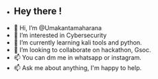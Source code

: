 - <h2>Hey there !</h2>
- 👋 Hi, I’m @Umakantamaharana
- 👀 I’m interested in Cybersecurity
- 🌱 I’m currently learning kali tools and python.
- 💞️ I’m looking to collaborate on hackathon, Gsoc.
- 📫 You can dm me in whatsapp or instagram.
- 📫 Ask me about anything, I'm happy to help.
<!---
Umakantamaharana/Umakantamaharana is a ✨ special ✨ repository because its `README.md` (this file) appears on your GitHub profile.
You can click the Preview link to take a look at your changes.
--->
